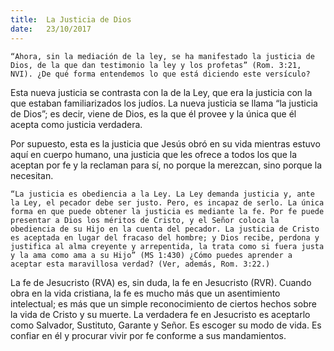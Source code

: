 ```yaml
---
title:  La Justicia de Dios
date:   23/10/2017
---
```


`“Ahora, sin la mediación de la ley, se ha manifestado la justicia de Dios, de la que dan testimonio la ley y los profetas” (Rom. 3:21, NVI). ¿De qué forma entendemos lo que está diciendo este versículo?`

Esta nueva justicia se contrasta con la de la Ley, que era la justicia con la que estaban familiarizados los judíos. La nueva justicia se llama “la justicia de Dios”; es decir, viene de Dios, es la que él provee y la única que él acepta como justicia verdadera.

Por supuesto, esta es la justicia que Jesús obró en su vida mientras estuvo aquí en cuerpo humano, una justicia que les ofrece a todos los que la aceptan por fe y la reclaman para sí, no porque la merezcan, sino porque la necesitan.

`“La justicia es obediencia a la Ley. La Ley demanda justicia y, ante la Ley, el pecador debe ser justo. Pero, es incapaz de serlo. La única forma en que puede obtener la justicia es mediante la fe. Por fe puede presentar a Dios los méritos de Cristo, y el Señor coloca la obediencia de su Hijo en la cuenta del pecador. La justicia de Cristo es aceptada en lugar del fracaso del hombre; y Dios recibe, perdona y justifica al alma creyente y arrepentida, la trata como si fuera justa y la ama como ama a su Hijo” (MS 1:430) ¿Cómo puedes aprender a aceptar esta maravillosa verdad? (Ver, además, Rom. 3:22.)`

La fe de Jesucristo (RVA) es, sin duda, la fe en Jesucristo (RVR). Cuando obra en la vida cristiana, la fe es mucho más que un asentimiento intelectual; es más que un simple reconocimiento de ciertos hechos sobre la vida de Cristo y su muerte. La verdadera fe en Jesucristo es aceptarlo como Salvador, Sustituto, Garante y Señor. Es escoger su modo de vida. Es confiar en él y procurar vivir por fe conforme a sus mandamientos.